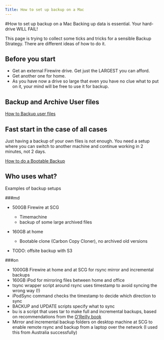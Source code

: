 ```yaml
---
Title: How to set up backup on a Mac
---
```

#How to set up backup on a Mac
Backing up data is essential. Your hard-drive WILL FAIL!

This page is trying to collect some ticks and tricks for a sensible Backup Strategy. There are different ideas of how to do it. 

## Before you start


-  Get an external Firewire drive. Get just the LARGEST you can afford. 
-  Get another one for home.
-  As you have now a drive so large that even you have no clue what to put on it, your mind will be free to use it for backup.

## Backup and Archive User files

[How to Backup user files](%base_url%/wiki/howtos/howtosetupbackuponamac/howtobackupuserfiles)

## Fast start in the case of all cases

Just having a backup of your own files is not enough. You need a setup where you can switch to another machine and continue working in 2 minutes, not 2 days. 

[How to do a Bootable Backup](%base_url%/wiki/howtos/howtosetupbackuponamac/howtodoabootablebackup)

## Who uses what?

Examples of backup setups

###md

-  500GB Firewire at SCG
	-  Timemachine
	-  backup of some large archived files

-  160GB at home
	-  Bootable clone (Carbon Copy Cloner), no archived old versions

- TODO: offsite backup with S3

###on

-  1000GB Firewire at home and at SCG for rsync mirror and incremental backups
-  160GB iPod for mirroring files between home and office
-  tsync wrapper script around rsync uses timestamp to avoid syncing the wrong way (!)
-  iPodSync command checks the timestamp to decide which direction to sync
-  BACKUP and UPDATE scripts specify what to sync
-  bu is a script that uses tar to make full and incremental backups, based on recommendations from the [O'Reilly book](http://www.librarything.com/work/206208/book/15404780)
-  Mirror and incremental backup folders on desktop machine at SCG to enable remote rsync and backup from a laptop over the network (I used this from Australia successfully)
